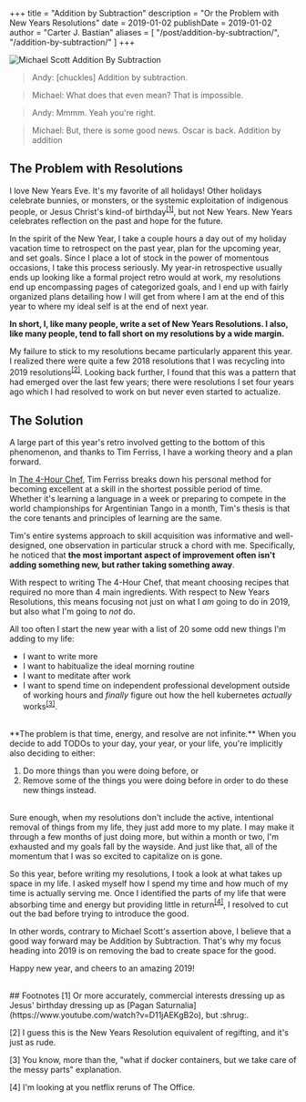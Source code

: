 +++
title = "Addition by Subtraction"
description = "Or the Problem with New Years Resolutions"
date = 2019-01-02
publishDate = 2019-01-02
author = "Carter J. Bastian"
aliases = [
    "/post/addition-by-subtraction/",
    "/addition-by-subtraction/"
]
+++

![Michael Scott Addition By Subtraction](/addition_by_subtraction/michael.jpg)

> Andy: [chuckles] Addition by subtraction.

> Michael: What does that even mean? That is impossible.

> Andy: Mmmm. Yeah you're right.

> Michael: But, there is some good news. Oscar is back. Addition by addition

## The Problem with Resolutions

I love New Years Eve. It's my favorite of all holidays! Other holidays celebrate bunnies, or monsters, or the systemic exploitation of indigenous people, or Jesus Christ's kind-of birthday<sup>[[1]](#FN1)</sup>, but not New Years. New Years celebrates reflection on the past and hope for the future.

In the spirit of the New Year, I take a couple hours a day out of my holiday vacation time to retrospect on the past year, plan for the upcoming year, and set goals. Since I place a lot of stock in the power of momentous occasions, I take this process seriously. My year-in retrospective usually ends up looking like a formal project retro would at work, my resolutions end up encompassing pages of categorized goals, and I end up with fairly organized plans detailing how I will get from where I am at the end of this year to where my ideal self is at the end of next year.

**In short, I, like many people, write a set of New Years Resolutions. I also, like many people, tend to fall short on my resolutions by a wide margin.**

My failure to stick to my resolutions became particularly apparent this year. I realized there were quite a few 2018 resolutions that I was recycling into 2019 resolutions<sup>[[2]](#FN2)</sup>. Looking back further, I found that this was a pattern that had emerged over the last few years; there were resolutions I set four years ago which I had resolved to work on but never even started to actualize. 

## The Solution

A large part of this year's retro involved getting to the bottom of this phenomenon, and thanks to Tim Ferriss, I have a working theory and a plan forward.

In [The 4-Hour Chef](https://www.amazon.com/4-Hour-Chef-Cooking-Learning-Anything/dp/1328519163/ref=tmm_hrd_swatch_0?_encoding=UTF8&qid=1546482761&sr=8-2), Tim Ferriss breaks down his personal method for becoming excellent at a skill in the shortest possible period of time. Whether it's learning a language in a week or preparing to compete in the world championships for Argentinian Tango in a month, Tim's thesis is that the core tenants and principles of learning are the same.

Tim's entire systems approach to skill acquisition was informative and well-designed, one observation in particular struck a chord with me. Specifically, he noticed that **the most important aspect of improvement often isn't adding something new, but rather taking something away**.

With respect to writing The 4-Hour Chef, that meant choosing recipes that required no more than 4 main ingredients. With respect to New Years Resolutions, this means focusing not just on what I _am_ going to do in 2019, but also what I'm going to _not_ do.

All too often I start the new year with a list of 20 some odd new things I'm adding to my life:

* I want to write more
* I want to habitualize the ideal morning routine
* I want to meditate after work
* I want to spend time on independent professional development outside of working hours and _finally_ figure out how the hell kubernetes _actually_ works<sup>[[3]](#FN3)</sup>.

<br />
**The problem is that time, energy, and resolve are not infinite.** 
When you decide to add TODOs to your day, your year, or your life, you're implicitly also deciding to either:

1. Do more things than you were doing before, or 
2. Remove some of the things you were doing before in order to do these new things instead.

<br />
Sure enough, when my resolutions don't include the active, intentional removal of things from my life, they just add more to my plate. I may make it through a few months of just doing more, but within a month or two, I'm exhausted and my goals fall by the wayside. And just like that, all of the momentum that I was so excited to capitalize on is gone.

So this year, before writing my resolutions, I took a look at what takes up space in my life. I asked myself how I spend my time and how much of my time is actually serving me. Once I identified the parts of my life that were absorbing time and energy but providing little in return<sup>[[4]](#FN4)</sup>, I resolved to cut out the bad before trying to introduce the good.

In other words, contrary to Michael Scott's assertion above, I believe that a good way forward may be Addition by Subtraction. That's why my focus heading into 2019 is on removing the bad to create space for the good.

Happy new year, and cheers to an amazing 2019!

<br />
## Footnotes
<span style="white-space:nowrap" id="FN1">[1]</span>
Or more accurately, commercial interests dressing up as Jesus' birthday dressing up as [Pagan Saturnalia](https://www.youtube.com/watch?v=D11jAEKgB2o), but :shrug:.

<span id="FN2">[2]</span>
I guess this is the New Years Resolution equivalent of regifting, and it's just as rude.

<span id="FN3">[3]</span>
You know, more than the, "what if docker containers, but we take care of the messy parts" explanation.

<span id="FN4">[4]</span>
I'm looking at you netflix reruns of The Office.
